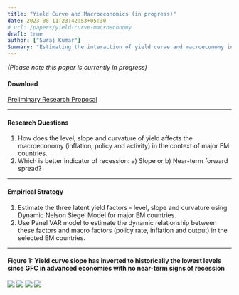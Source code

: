 ```yaml
---
title: "Yield Curve and Macroeconomics (in progress)"
date: 2023-08-11T23:42:53+05:30
# url: /papers/yield-curve-macroeconomy
draft: true
author: ["Suraj Kumar"]
Summary: "Estimating the interaction of yield curve and macroeconomy in the context of EM countries."
---
```


*(Please note this paper is currently in progress)*

#### Download
[Preliminary Research Proposal](https://drive.google.com/file/d/1QIEovt1h8yewQ5JcXWSY6QL496Gad7FJ/view?usp=sharing)

---

#### Research Questions
1. How does the level, slope and curvature of yield affects the macroeconomy (inflation, policy and activity) in the context of major EM countries.
2. Which is better indicator of recession: a) Slope or b) Near-term forward spread? 

---

#### Empirical Strategy
1. Estimate the three latent yield factors - level, slope and curvature using Dynamic Nelson Siegel Model for major EM countries.
2. Use Panel VAR model to estimate the dynamic relationship between these factors and macro factors (policy rate, inflation and output) in the selected EM countries.


---
#### Figure 1: Yield curve slope has inverted to historically the lowest levels since GFC in advanced economies with no near-term signs of recession 
![](/images/yield-curve-macroeconomy/US-YC.png)
![](/images/yield-curve-macroeconomy/UK-YC.png)
![](/images/yield-curve-macroeconomy/France-YC.png)
![](/images/yield-curve-macroeconomy/Germany-YC.png)




